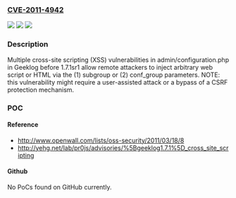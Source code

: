 ### [CVE-2011-4942](https://cve.mitre.org/cgi-bin/cvename.cgi?name=CVE-2011-4942)
![](https://img.shields.io/static/v1?label=Product&message=n%2Fa&color=blue)
![](https://img.shields.io/static/v1?label=Version&message=n%2Fa&color=blue)
![](https://img.shields.io/static/v1?label=Vulnerability&message=n%2Fa&color=brighgreen)

### Description

Multiple cross-site scripting (XSS) vulnerabilities in admin/configuration.php in Geeklog before 1.7.1sr1 allow remote attackers to inject arbitrary web script or HTML via the (1) subgroup or (2) conf_group parameters.  NOTE: this vulnerability might require a user-assisted attack or a bypass of a CSRF protection mechanism.

### POC

#### Reference
- http://www.openwall.com/lists/oss-security/2011/03/18/8
- http://yehg.net/lab/pr0js/advisories/%5Bgeeklog1.7.1%5D_cross_site_scripting

#### Github
No PoCs found on GitHub currently.

